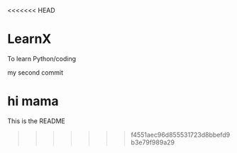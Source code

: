 <<<<<<< HEAD
# LearnX
To learn Python/coding

my second commit

hi mama
=======
This is the README
>>>>>>> f4551aec96d855531723d8bbefd9b3e79f989a29
